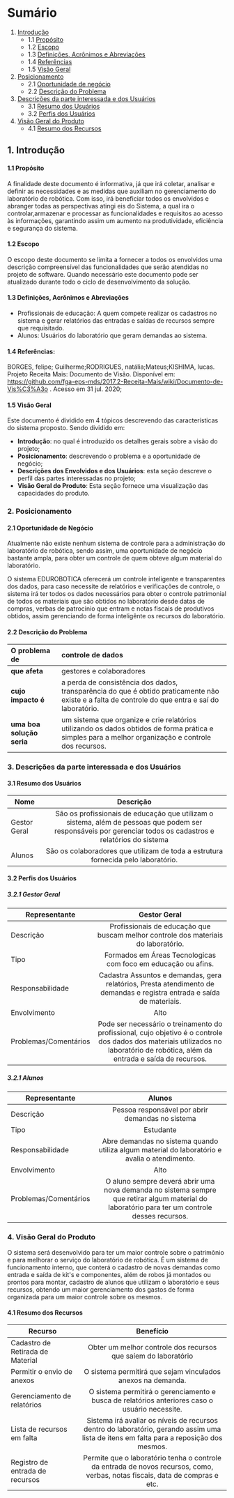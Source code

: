 # Sumário

1. [Introdução](#intro)
    - 1.1 [Propósito](#prop)
    - 1.2 [Escopo](#escopo)
    - 1.3 [Definições, Acrônimos e Abreviações](#def)
    - 1.4 [Referências](#ref)
    - 1.5 [Visão Geral](#vision)
2. [Posicionamento](#position)        
    - 2.1 [Oportunidade de negócio](#oportunity)
    - 2.2 [Descrição do Problema](#des)
3. [Descrições da parte interessada e dos Usuários](#desc)
    - 3.1 [Resumo dos Usuários](#resu)
    - 3.2 [Perfis dos Usuários](#perf)
4. [Visão Geral do Produto](#visiong)
    - 4.1 [Resumo dos Recursos](#config)



## <a name="intro">1. Introdução</a>
#### <a name="prop">1.1 Propósito</a>
A finalidade deste documento é informativa, já que irá coletar, analisar e definir as necessidades e as medidas que auxiliam no gerenciamento do laboratório de robótica. Com isso, irá beneficiar todos os envolvidos e abranger todas as perspectivas atingi eis do Sistema, a qual ira o controlar,armazenar e processar as funcionalidades e requisitos ao acesso às informações, garantindo assim um aumento na produtividade, eficiência e segurança do sistema.

#### <a name="escopo">1.2 Escopo</a>

O escopo deste documento se limita a fornecer a todos os envolvidos uma descrição compreensível das funcionalidades que serão atendidas no projeto de software. Quando necessário este documento pode ser atualizado durante todo o ciclo de desenvolvimento da solução.


#### <a name="def">1.3 Definições, Acrônimos e Abreviações</a>

- Profissionais de educação: A quem compete realizar os cadastros no sistema e gerar relatórios das entradas e saídas de recursos sempre que requisitado.
- Alunos: Usuários do laboratório que geram demandas ao sistema.

 #### <a name="ref">1.4 Referências:</a>

 BORGES, felipe; Guilherme;RODRIGUES, natália;Mateus;KISHIMA, lucas. Projeto Receita Mais: Documento de Visão. Disponível em: https://github.com/fga-eps-mds/2017.2-Receita-Mais/wiki/Documento-de-Vis%C3%A3o . Acesso em 31 jul. 2020;

  #### <a name="vision">1.5 Visão Geral</a>
  
 Este documento é dividido em 4 tópicos descrevendo das características do sistema proposto. Sendo dividido em:
 -  **Introdução**: no qual é introduzido os detalhes gerais sobre a visão do projeto;
 - **Posicionamento**: descrevendo o problema e a oportunidade de negócio;
 - **Descrições dos Envolvidos e dos Usuários**: esta seção descreve o perfil das partes interessadas no projeto;
 - **Visão Geral do Produto**: Esta seção fornece uma visualização das capacidades do produto.

 ### <a name="position">2. Posicionamento</a>
 #### <a name="oportunity">2.1 Oportunidade de Negócio</a>
 Atualmente não existe nenhum sistema de controle para a administração do laboratório de robótica, sendo assim, uma oportunidade de negócio bastante ampla, para obter um controle de quem obteve algum material do laboratório.

 O sistema EDUROBOTICA oferecerá um controle inteligente e transparentes dos dados, para caso necessite de relatórios e verificações de controle, o sistema irá ter todos os dados necessários para obter o controle patrimonial de todos os materiais que são obtidos no laboratório desde datas de compras, verbas de patrocinio que entram e notas fiscais de produtivos obtidos, assim gerenciando de forma inteligênte os recursos do laboratório.

#### <a name="des">2.2 Descrição do Problema</a>

O problema de   | controle de dados
:--------- | :------
**que afeta** | gestores e colaboradores 
**cujo impacto é** | a perda de consistência dos dados, transparência do que é obtido praticamente não existe e a falta de controle do que entra e saí do laboratório.
**uma boa solução seria** | um sistema que organize e crie relatórios utilizando os dados obtidos de forma prática e simples para a melhor organização e controle dos recursos.

### <a name="desc">3. Descrições da parte interessada e dos Usuários</a>
#### <a name="resu">3.1 Resumo dos Usuários</a>

| Nome        | Descrição           | 
| ------------- |:-------------:| 
| Gestor Geral      | São os profissionais de educação que utilizam o sistema, além de pessoas que podem ser responsáveis por gerenciar todos os cadastros e relatórios do sistema | 
| Alunos      | São os colaboradores que utilizam de toda a estrutura fornecida pelo laboratório.      |  


#### <a name="perf">3.2 Perfis dos Usuários</a>

##### 3.2.1 Gestor Geral

| Representante        | Gestor Geral     
| ------------- |:-------------: 
| Descrição      | Profissionais de educação que buscam melhor controle dos materiais do laboratório.
| Tipo      |       Formados em Áreas Tecnologicas com foco em educação ou afins.
| Responsabilidade | Cadastra Assuntos e demandas, gera relatórios, Presta atendimento de demandas e registra entrada e saída de materiais.
| Envolvimento | Alto
| Problemas/Comentários | Pode ser necessário o treinamento do profissional, cujo objetivo é o controle dos dados dos materiais utilizados no laboratório de robótica, além da entrada e saída de recursos.

##### 3.2.1 Alunos

| Representante        | Alunos   
| ------------- |:-------------: 
| Descrição      | Pessoa responsável por abrir demandas no sistema
| Tipo      |      Estudante 
| Responsabilidade | Abre demandas no sistema quando utiliza algum material do laboratório e avalia o atendimento.
| Envolvimento | Alto
| Problemas/Comentários | O aluno sempre deverá abrir uma nova demanda no sistema sempre que retirar algum material do laboratório para ter um controle desses recursos.

### <a name="visiong">4. Visão Geral do Produto</a>

O sistema será desenvolvido para ter um maior controle sobre o patrimônio e para melhorar o serviço do laboratório de robótica. É um sistema  de funcionamento interno, que conterá o cadastro de novas demandas como entrada e saída de kit's e componentes, além de robos já montados ou prontos para montar, cadastro de alunos que utilizam o laboratório e seus recursos, obtendo um maior gerenciamento dos gastos de forma organizada para um maior controle sobre os mesmos.

#### <a name="config">4.1 Resumo dos Recursos</a>

| Recurso       | Benefício   
| ------------- |:-------------: 
| Cadastro de Retirada de Material      | Obter um melhor controle dos recursos que saíem do laboratório
| Permitir o envio de anexos      |      O sistema permitirá que sejam vinculados anexos na demanda. 
| Gerenciamento de relatórios | O sistema permitirá o gerenciamento e busca de relatórios anteriores caso o usuário necessite.
| Lista de recursos em falta | Sistema irá avaliar os níveis de recursos dentro do laboratório, gerando assim uma lista de itens em falta para a reposição dos mesmos.
| Registro de entrada de recursos | Permite que o laboratório tenha o controle da entrada de novos recursos, como, verbas, notas fiscais, data de compras e etc.